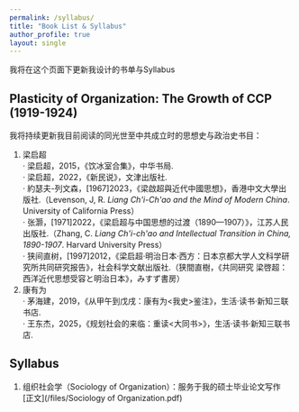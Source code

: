 ```yaml
---
permalink: /syllabus/
title: "Book List & Syllabus"
author_profile: true
layout: single
---
```


我将在这个页面下更新我设计的书单与Syllabus

Plasticity of Organization: The Growth of CCP (1919-1924)
------
我将持续更新我目前阅读的同光世至中共成立时的思想史与政治史书目：
1. 梁启超 <br>
· 梁启超，2015，《饮冰室合集》，中华书局. <br>
· 梁启超，2022，《新民说》，文津出版社. <br>
· 約瑟夫-列文森，[1967]2023，《梁啟超與近代中國思想》，香港中文大學出版社.（Levenson, J, R. _Liang Ch'i-Ch'ao and the Mind of Modern China_. University of California Press） <br>
· 张灏，[1971]2022，《梁启超与中国思想的过渡（1890—1907）》，江苏人民出版社.（Zhang, C. _Liang Ch'i-ch'ao and Intellectual Transition in China, 1890-1907_. Harvard University Press） <br>
· 狭间直树，[1997]2012，《梁启超·明治日本·西方：日本京都大学人文科学研究所共同研究报告》，社会科学文献出版社.（狭間直樹，《共同研究 梁啓超：西洋近代思想受容と明治日本》，みすず書房）  
2. 康有为 <br>
· 茅海建，2019，《从甲午到戊戌：康有为<我史>鉴注》，生活·读书·新知三联书店. <br>
· 王东杰，2025，《规划社会的来临：重读<大同书>》，生活·读书·新知三联书店. <br>

Syllabus
------
1. 组织社会学（Sociology of Organization）：服务于我的硕士毕业论文写作 [正文](/files/Sociology of Organization.pdf) <br>
